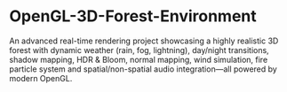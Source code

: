 # OpenGL-3D-Forest-Environment
An advanced real-time rendering project showcasing a highly realistic 3D forest with dynamic weather (rain, fog, lightning), day/night transitions, shadow mapping, HDR &amp; Bloom, normal mapping, wind simulation, fire particle system and spatial/non-spatial audio integration—all powered by modern OpenGL.
